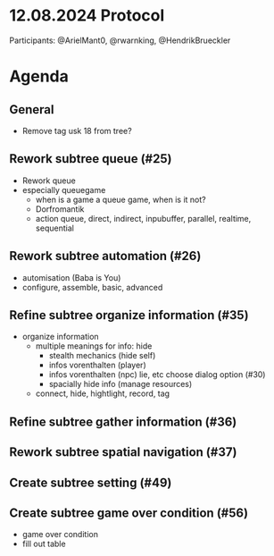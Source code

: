 # 12.08.2024 Protocol

Participants: @ArielMant0, @rwarnking, @HendrikBrueckler

# Agenda

## General
- Remove tag usk 18 from tree?

## Rework subtree queue (#25)
- Rework queue
- especially queuegame
  - when is a game a queue game, when is it not?
  - Dorfromantik
  - action queue, direct, indirect, inpubuffer, parallel, realtime, sequential

## Rework subtree automation (#26)
- automisation (Baba is You)
- configure, assemble, basic, advanced

## Refine subtree organize information (#35)
- organize information
  - multiple meanings for info: hide
    - stealth mechanics (hide self)
    - infos vorenthalten (player)
    - infos vorenthalten (npc) lie, etc choose dialog option (#30)
    - spacially hide info (manage resources)
  - connect, hide, hightlight, record, tag

## Refine subtree gather information (#36)

## Rework subtree spatial navigation (#37)

## Create subtree setting (#49)

## Create subtree game over condition (#56)
- game over condition
- fill out table